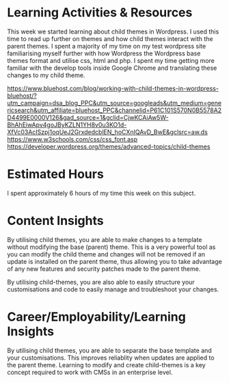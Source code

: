 # Learning Activities & Resources
This week we started learning about child themes in Wordpress. I used this time to read up further on themes and how child themes interact with the parent themes. I spent a majority of my time on my test wordpress site familiarising myself further with how Wordpress the Wordpress base themes format and utilise css, html and php. I spent my time getting more familiar with the develop tools inside Google Chrome and translating these changes to my child theme. 

https://www.bluehost.com/blog/working-with-child-themes-in-wordpress-bluehost/?utm_campaign=dsa_blog_PPC&utm_source=googleads&utm_medium=genericsearch&utm_affiliate=bluehost_PPC&channelid=P61C101S570N0B5578A2D4499E0000V126&gad_source=1&gclid=CjwKCAiAw5W-BhAhEiwApv4goJByKZLN1YH8v0u3KO1d-XfVc03AcISzpj1oqUeJ2GrxdedcblEN_hoCXnIQAvD_BwE&gclsrc=aw.ds \
https://www.w3schools.com/css/css_font.asp \
https://developer.wordpress.org/themes/advanced-topics/child-themes 


# Estimated Hours
I spent approximately 6 hours of my time this week on this subject.

# Content Insights
By utilising child themes, you are able to make changes to a template without modifying the base (parent) theme. This is a very powerful tool as you can modify the child theme and changes will not be removed if an update is installed on the parent theme, thus allowing you to take advantage of any new features and security patches made to the parent theme. 

By utilising child-themes, you are also able to easily structure your customisations and code to easily manage and troubleshoot your changes. 


# Career/Employability/Learning Insights
By utilising child themes, you are able to separate the base template and your customisations. This improves reliablity when updates are applied to the parent theme. Learning to modify and create child-themes is a key concept required to work with CMSs in an enterprise level. 